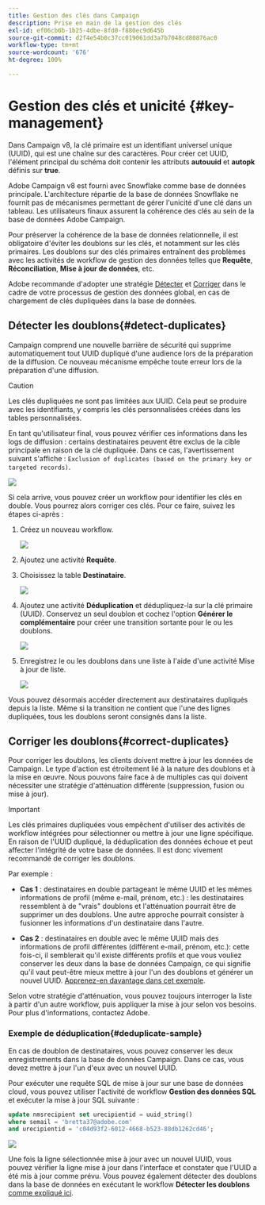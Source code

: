 ```yaml
---
title: Gestion des clés dans Campaign
description: Prise en main de la gestion des clés
exl-id: ef06cb6b-1b25-4dbe-8fd0-f880ec9d645b
source-git-commit: d2f4e54b0c37cc019061dd3a7b7048cd80876ac0
workflow-type: tm+mt
source-wordcount: '676'
ht-degree: 100%

---
```


# Gestion des clés et unicité {#key-management}

Dans Campaign v8, la clé primaire est un identifiant universel unique (UUID), qui est une chaîne sur des caractères. Pour créer cet UUID, l&#39;élément principal du schéma doit contenir les attributs **autouuid** et **autopk** définis sur **true**.

Adobe Campaign v8 est fourni avec Snowflake comme base de données principale. L&#39;architecture répartie de la base de données Snowflake ne fournit pas de mécanismes permettant de gérer l&#39;unicité d&#39;une clé dans un tableau. Les utilisateurs finaux assurent la cohérence des clés au sein de la base de données Adobe Campaign.

Pour préserver la cohérence de la base de données relationnelle, il est obligatoire d&#39;éviter les doublons sur les clés, et notamment sur les clés primaires. Les doublons sur des clés primaires entraînent des problèmes avec les activités de workflow de gestion des données telles que **Requête**, **Réconciliation**, **Mise à jour de données**, etc.

Adobe recommande d&#39;adopter une stratégie [Détecter](#detect-duplicates) et [Corriger](#correct-duplicates) dans le cadre de votre processus de gestion des données global, en cas de chargement de clés dupliquées dans la base de données.

## Détecter les doublons{#detect-duplicates}

Campaign comprend une nouvelle barrière de sécurité qui supprime automatiquement tout UUID dupliqué d&#39;une audience lors de la préparation de la diffusion. Ce nouveau mécanisme empêche toute erreur lors de la préparation d&#39;une diffusion.

>[!CAUTION]
>
>Les clés dupliquées ne sont pas limitées aux UUID. Cela peut se produire avec les identifiants, y compris les clés personnalisées créées dans les tables personnalisées.

En tant qu&#39;utilisateur final, vous pouvez vérifier ces informations dans les logs de diffusion : certains destinataires peuvent être exclus de la cible principale en raison de la clé dupliquée. Dans ce cas, l&#39;avertissement suivant s&#39;affiche : `Exclusion of duplicates (based on the primary key or targeted records)`.

![](assets/delivery-log-duplicates.png)

Si cela arrive, vous pouvez créer un workflow pour identifier les clés en double. Vous pourrez alors corriger ces clés. Pour ce faire, suivez les étapes ci-après :

1. Créez un nouveau workflow.

   ![](assets/new-wf.png)

1. Ajoutez une activité **Requête**.
1. Choisissez la table **Destinataire**.

   ![](assets/add-query-on-rcp.png)

1. Ajoutez une activité **Déduplication** et dédupliquez-la sur la clé primaire (UUID). Conservez un seul doublon et cochez l&#39;option **Générer le complémentaire** pour créer une transition sortante pour le ou les doublons.

   ![](assets/deduplicate.png)

1. Enregistrez le ou les doublons dans une liste à l&#39;aide d&#39;une activité Mise à jour de liste.

   ![](assets/list-update.png)

Vous pouvez désormais accéder directement aux destinataires dupliqués depuis la liste. Même si la transition ne contient que l&#39;une des lignes dupliquées, tous les doublons seront consignés dans la liste.


## Corriger les doublons{#correct-duplicates}

Pour corriger les doublons, les clients doivent mettre à jour les données de Campaign. Le type d&#39;action est étroitement lié à la nature des doublons et à la mise en œuvre. Nous pouvons faire face à de multiples cas qui doivent nécessiter une stratégie d&#39;atténuation différente (suppression, fusion ou mise à jour).

>[!IMPORTANT]
>
>Les clés primaires dupliquées vous empêchent d&#39;utiliser des activités de workflow intégrées pour sélectionner ou mettre à jour une ligne spécifique. En raison de l&#39;UUID dupliqué, la déduplication des données échoue et peut affecter l&#39;intégrité de votre base de données. Il est donc vivement recommandé de corriger les doublons.

Par exemple :

* **Cas 1** : destinataires en double partageant le même UUID et les mêmes informations de profil (même e-mail, prénom, etc.) : les destinataires ressemblent à de &quot;vrais&quot; doublons et l&#39;atténuation pourrait être de supprimer un des doublons.
Une autre approche pourrait consister à fusionner les informations d&#39;un destinataire dans l&#39;autre.

* **Cas 2** : destinataires en double avec le même UUID mais des informations de profil différentes (différent e-mail, prénom, etc.):
cette fois-ci, il semblerait qu&#39;il existe différents profils et que vous vouliez conserver les deux dans la base de données Campaign, ce qui signifie qu&#39;il vaut peut-être mieux mettre à jour l&#39;un des doublons et générer un nouvel UUID. [Apprenez-en davantage dans cet exemple](#deduplicate-sample).

Selon votre stratégie d&#39;atténuation, vous pouvez toujours interroger la liste à partir d&#39;un autre workflow, puis appliquer la mise à jour selon vos besoins. Pour plus d&#39;informations, contactez Adobe.

### Exemple de déduplication{#deduplicate-sample}

En cas de doublon de destinataires, vous pouvez conserver les deux enregistrements dans la base de données Campaign. Dans ce cas, vous devez mettre à jour l&#39;un d&#39;eux avec un nouvel UUID.

Pour exécuter une requête SQL de mise à jour sur une base de données cloud, vous pouvez utiliser l&#39;activité de workflow **Gestion des données SQL** et exécuter la mise à jour SQL suivante :

```sql
update nmsrecipient set urecipientid = uuid_string()
where semail = 'bretta37@adobe.com'
and urecipientid = 'c04d93f2-6012-4668-b523-88db1262cd46';
```

![](assets/sql-data-management.png)

Une fois la ligne sélectionnée mise à jour avec un nouvel UUID, vous pouvez vérifier la ligne mise à jour dans l&#39;interface et constater que l&#39;UUID a été mis à jour comme prévu. Vous pouvez également détecter des doublons dans la base de données en exécutant le workflow **Détecter les doublons** [comme expliqué ici](#detect-duplicates).
